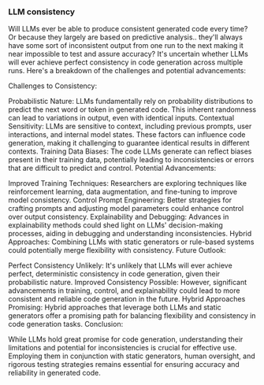 ### LLM consistency
Will LLMs ever be able to produce consistent generated code every time? Or because they largely are based on predictive analysis.. they'll always have some sort of inconsistent output from one run to the next making it near impossible to test and assure accuracy?
It's uncertain whether LLMs will ever achieve perfect consistency in code generation across multiple runs. Here's a breakdown of the challenges and potential advancements:

Challenges to Consistency:

Probabilistic Nature: LLMs fundamentally rely on probability distributions to predict the next word or token in generated code. This inherent randomness can lead to variations in output, even with identical inputs.
Contextual Sensitivity: LLMs are sensitive to context, including previous prompts, user interactions, and internal model states. These factors can influence code generation, making it challenging to guarantee identical results in different contexts.
Training Data Biases: The code LLMs generate can reflect biases present in their training data, potentially leading to inconsistencies or errors that are difficult to predict and control.
Potential Advancements:

Improved Training Techniques: Researchers are exploring techniques like reinforcement learning, data augmentation, and fine-tuning to improve model consistency.
Control Prompt Engineering: Better strategies for crafting prompts and adjusting model parameters could enhance control over output consistency.
Explainability and Debugging: Advances in explainability methods could shed light on LLMs' decision-making processes, aiding in debugging and understanding inconsistencies.
Hybrid Approaches: Combining LLMs with static generators or rule-based systems could potentially merge flexibility with consistency.
Future Outlook:

Perfect Consistency Unlikely: It's unlikely that LLMs will ever achieve perfect, deterministic consistency in code generation, given their probabilistic nature.
Improved Consistency Possible: However, significant advancements in training, control, and explainability could lead to more consistent and reliable code generation in the future.
Hybrid Approaches Promising: Hybrid approaches that leverage both LLMs and static generators offer a promising path for balancing flexibility and consistency in code generation tasks.
Conclusion:

While LLMs hold great promise for code generation, understanding their limitations and potential for inconsistencies is crucial for effective use. Employing them in conjunction with static generators, human oversight, and rigorous testing strategies remains essential for ensuring accuracy and reliability in generated code.


